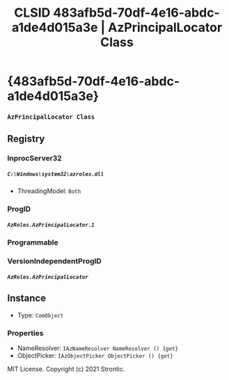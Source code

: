 ﻿---
title: "CLSID 483afb5d-70df-4e16-abdc-a1de4d015a3e | AzPrincipalLocator Class"
excerpt: What is COM-Object CLSID 483afb5d-70df-4e16-abdc-a1de4d015a3e?
---

# {483afb5d-70df-4e16-abdc-a1de4d015a3e}

### `AzPrincipalLocator Class`

## Registry


### InprocServer32

##### `C:\Windows\system32\azroles.dll`
* ThreadingModel: `Both`

### ProgID

##### `AzRoles.AzPrincipalLocator.1`

### Programmable


### VersionIndependentProgID

##### `AzRoles.AzPrincipalLocator`

## Instance

* Type: `ComObject`

### Properties

* NameResolver: `IAzNameResolver NameResolver () {get} `
* ObjectPicker: `IAzObjectPicker ObjectPicker () {get} `

MIT License. Copyright (c) 2021 Strontic.


